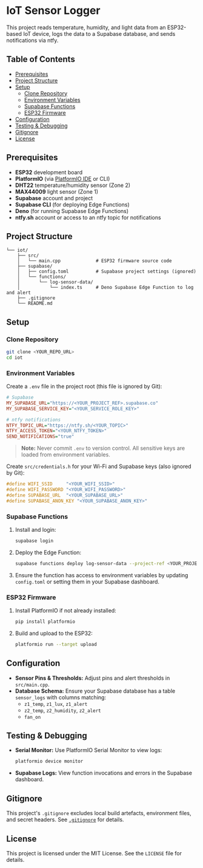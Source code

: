 # IoT Sensor Logger

This project reads temperature, humidity, and light data from an ESP32-based IoT device, logs the data to a Supabase database, and sends notifications via ntfy.

## Table of Contents
- [Prerequisites](#prerequisites)
- [Project Structure](#project-structure)
- [Setup](#setup)
  - [Clone Repository](#clone-repository)
  - [Environment Variables](#environment-variables)
  - [Supabase Functions](#supabase-functions)
  - [ESP32 Firmware](#esp32-firmware)
- [Configuration](#configuration)
- [Testing & Debugging](#testing--debugging)
- [Gitignore](#gitignore)
- [License](#license)

## Prerequisites

- **ESP32** development board
- **PlatformIO** (via [PlatformIO IDE](https://platformio.org/) or CLI)
- **DHT22** temperature/humidity sensor (Zone 2)
- **MAX44009** light sensor (Zone 1)
- **Supabase** account and project
- **Supabase CLI** (for deploying Edge Functions)
- **Deno** (for running Supabase Edge Functions)
- **ntfy.sh** account or access to an ntfy topic for notifications

## Project Structure

```
└── iot/
    ├── src/
    │   └── main.cpp             # ESP32 firmware source code
    ├── supabase/
    │   ├── config.toml          # Supabase project settings (ignored)
    │   └── functions/
    │       └── log-sensor-data/
    │           └── index.ts     # Deno Supabase Edge Function to log and alert
    ├── .gitignore
    └── README.md
```

## Setup

### Clone Repository

```bash
git clone <YOUR_REPO_URL>
cd iot
```

### Environment Variables

Create a `.env` file in the project root (this file is ignored by Git):

```ini
# Supabase
MY_SUPABASE_URL="https://<YOUR_PROJECT_REF>.supabase.co"
MY_SUPABASE_SERVICE_KEY="<YOUR_SERVICE_ROLE_KEY>"

# ntfy notifications
NTFY_TOPIC_URL="https://ntfy.sh/<YOUR_TOPIC>"
NTFY_ACCESS_TOKEN="<YOUR_NTFY_TOKEN>"
SEND_NOTIFICATIONS="true"
```

> **Note:** Never commit `.env` to version control. All sensitive keys are loaded from environment variables.

Create `src/credentials.h` for your Wi-Fi and Supabase keys (also ignored by Git):

```c
#define WIFI_SSID     "<YOUR_WIFI_SSID>"
#define WIFI_PASSWORD "<YOUR_WIFI_PASSWORD>"
#define SUPABASE_URL  "<YOUR_SUPABASE_URL>"
#define SUPABASE_ANON_KEY "<YOUR_SUPABASE_ANON_KEY>"
```

### Supabase Functions

1. Install and login:
   ```bash
   supabase login
   ```
2. Deploy the Edge Function:
   ```bash
   supabase functions deploy log-sensor-data --project-ref <YOUR_PROJECT_REF>
   ```
3. Ensure the function has access to environment variables by updating `config.toml` or setting them in your Supabase dashboard.

### ESP32 Firmware

1. Install PlatformIO if not already installed:
   ```bash
   pip install platformio
   ```
2. Build and upload to the ESP32:
   ```bash
   platformio run --target upload
   ```

## Configuration

- **Sensor Pins & Thresholds:** Adjust pins and alert thresholds in `src/main.cpp`.
- **Database Schema:** Ensure your Supabase database has a table `sensor_logs` with columns matching:
  - `z1_temp`, `z1_lux`, `z1_alert`
  - `z2_temp`, `z2_humidity`, `z2_alert`
  - `fan_on`

## Testing & Debugging

- **Serial Monitor:** Use PlatformIO Serial Monitor to view logs:
  ```bash
  platformio device monitor
  ```
- **Supabase Logs:** View function invocations and errors in the Supabase dashboard.

## Gitignore

This project's `.gitignore` excludes local build artefacts, environment files, and secret headers. See [`.gitignore`](./.gitignore) for details.

## License

This project is licensed under the MIT License. See the `LICENSE` file for details. 